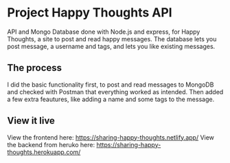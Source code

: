 # Project Happy Thoughts API

API and Mongo Database done with Node.js and express, for Happy Thoughts, a site to post and read happy messages. The database lets you post message, a username and tags, and lets you like existing messages.  

## The process

I did the basic functionality first, to post and read messages to MongoDB and checked with Postman that everything worked as intended. Then added a few extra feautures, like adding a name and some tags to the message. 

## View it live

View the frontend here: https://sharing-happy-thoughts.netlify.app/
View the backend from heruko here: https://sharing-happy-thoughts.herokuapp.com/